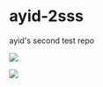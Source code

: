 # ayid-2sss
ayid's second test repo

![](https://github.com/elamaran619/ayid-2/workflows/CI/badge.svg)

![](https://github.com/actions/hello-world/workflows/Greet%20Everyone/badge.svg)
